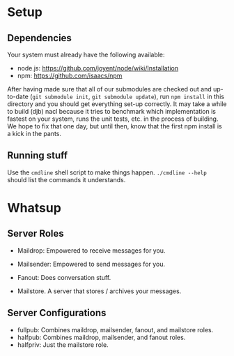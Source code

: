 # Setup

## Dependencies

Your system must already have the following available:

* node.js: https://github.com/joyent/node/wiki/Installation
* npm: https://github.com/isaacs/npm

After having made sure that all of our submodules are checked out and up-to-date
(`git submodule init`, `git submodule update`), run `npm install` in this
directory and you should get everything set-up correctly.  It may take a while
to build (djb) nacl because it tries to benchmark which implementation is
fastest on your system, runs the unit tests, etc. in the process of building.
We hope to fix that one day, but until then, know that the first npm install is
a kick in the pants.

## Running stuff

Use the `cmdline` shell script to make things happen.  `./cmdline --help` should
list the commands it understands.

# Whatsup

## Server Roles

* Maildrop: Empowered to receive messages for you.
* Mailsender: Empowered to send messages for you.
* Fanout: Does conversation stuff.

* Mailstore.  A server that stores / archives your messages.

## Server Configurations

* fullpub: Combines maildrop, mailsender, fanout, and mailstore roles.
* halfpub: Combines maildrop, mailsender, and fanout roles.
* halfpriv: Just the mailstore role.
